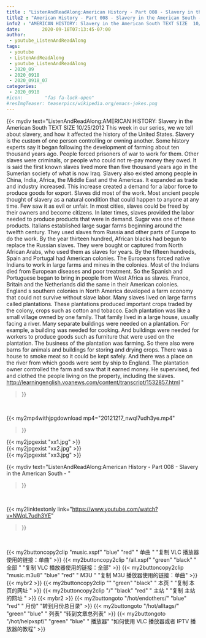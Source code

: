 ```yaml
---
title : "ListenAndReadAlong:American History - Part 008 - Slavery in the American South - "
title2 : "American History - Part 008 - Slavery in the American South - "
info2 : "AMERICAN HISTORY: Slavery in the American South TEXT SIZE  10/25/2012 This week in our series, we we tell about slavery, and how it affected the history of the United States.   Slavery is the custom of one person controlling or owning another. Some history experts say it began following the development of farming about ten thousand years ago.  People forced prisoners of war to work for them. Other slaves were criminals, or people who could not re-pay money they owed.   It is said the first known slaves lived more than five thousand years ago in the Sumerian society of what is now Iraq. Slavery also existed among people in China, India, Africa, the Middle East and the Americas. It expanded as trade and industry increased. This increase created a demand for a labor force to produce goods for export. Slaves did most of the work. Most ancient people thought of slavery as a natural condition that could happen to anyone at any time. Few saw it as evil or unfair. In most cities, slaves could be freed by their owners and become citizens.   In later times, slaves provided the labor needed to produce products that were in demand. Sugar was one of these products. Italians established large sugar farms beginning around the twelfth century. They used slaves from Russia and other parts of Europe to do the work. By the year thirteen hundred, African blacks had begun to replace the Russian slaves. They were bought or captured from North African Arabs, who used them as slaves for years.   By the fifteen hundreds, Spain and Portugal had American colonies. The Europeans forced native Indians to work in large farms and mines in the colonies. Most of the Indians died from European diseases and poor treatment. So the Spanish and Portuguese began to bring in people from West Africa as slaves. France, Britain and the Netherlands did the same in their American colonies.   England s southern colonies in North America developed a farm economy that could not survive without slave labor.   Many slaves lived on large farms called plantations. These plantations produced important crops traded by the colony, crops such as cotton and tobacco. Each plantation was like a small village owned by one family. That family lived in a large house, usually facing a river. Many separate buildings were needed on a plantation. For example, a building was needed for cooking. And buildings were needed for workers to produce goods such as furniture that were used on the plantation.   The business of the plantation was farming. So there also were barns for animals and buildings for storing and drying crops. There was a house to smoke meat so it could be kept safely. And there was a place on the river from which goods were sent by ship to England.   The plantation owner controlled the farm and saw that it earned money. He supervised, fed and clothed the people living on the property, including the slaves.    http://learningenglish.voanews.com/content/transcript/1532857.html "
date:        2020-09-18T07:13:45-07:00
author:
 - youtube_ListenAndReadAlong
tags:
 - youtube
 - ListenAndReadAlong
 - youtube_ListenAndReadAlong
 - 2020_09
 - 2020_0918
 - 2020_0918_07
categories:
 - 2020_0918
#icon:        "fas fa-lock-open"
#resImgTeaser: teaserpics/wikipedia.org/emacs-jokes.png
---
```


{{< mydiv text="ListenAndReadAlong:AMERICAN HISTORY: Slavery in the American South TEXT SIZE  10/25/2012 This week in our series, we we tell about slavery, and how it affected the history of the United States.   Slavery is the custom of one person controlling or owning another. Some history experts say it began following the development of farming about ten thousand years ago.  People forced prisoners of war to work for them. Other slaves were criminals, or people who could not re-pay money they owed.   It is said the first known slaves lived more than five thousand years ago in the Sumerian society of what is now Iraq. Slavery also existed among people in China, India, Africa, the Middle East and the Americas. It expanded as trade and industry increased. This increase created a demand for a labor force to produce goods for export. Slaves did most of the work. Most ancient people thought of slavery as a natural condition that could happen to anyone at any time. Few saw it as evil or unfair. In most cities, slaves could be freed by their owners and become citizens.   In later times, slaves provided the labor needed to produce products that were in demand. Sugar was one of these products. Italians established large sugar farms beginning around the twelfth century. They used slaves from Russia and other parts of Europe to do the work. By the year thirteen hundred, African blacks had begun to replace the Russian slaves. They were bought or captured from North African Arabs, who used them as slaves for years.   By the fifteen hundreds, Spain and Portugal had American colonies. The Europeans forced native Indians to work in large farms and mines in the colonies. Most of the Indians died from European diseases and poor treatment. So the Spanish and Portuguese began to bring in people from West Africa as slaves. France, Britain and the Netherlands did the same in their American colonies.   England s southern colonies in North America developed a farm economy that could not survive without slave labor.   Many slaves lived on large farms called plantations. These plantations produced important crops traded by the colony, crops such as cotton and tobacco. Each plantation was like a small village owned by one family. That family lived in a large house, usually facing a river. Many separate buildings were needed on a plantation. For example, a building was needed for cooking. And buildings were needed for workers to produce goods such as furniture that were used on the plantation.   The business of the plantation was farming. So there also were barns for animals and buildings for storing and drying crops. There was a house to smoke meat so it could be kept safely. And there was a place on the river from which goods were sent by ship to England.   The plantation owner controlled the farm and saw that it earned money. He supervised, fed and clothed the people living on the property, including the slaves.    http://learningenglish.voanews.com/content/transcript/1532857.html "
>}}
<br>


{{< my2mp4withjpgdownload mp4="20121217_nwql7udh3ye.mp4"
>}}

{{< my2jpgexist "xx1.jpg" >}}<br>
{{< my2jpgexist "xx2.jpg" >}}<br>
{{< my2jpgexist "xx3.jpg" >}}<br>



{{< mydiv text="ListenAndReadAlong:American History - Part 008 - Slavery in the American South - "
>}}
<br>

{{< my2linktextonly link="https://www.youtube.com/watch?v=NWqL7udh3YE"
>}}


<br>

{{< my2buttoncopy2clip "music.xspf"        "blue"   "red"    " 单曲 "  "复制 VLC 播放器使用的链接：单曲" >}} {{< my2buttoncopy2clip "/all.xspf"         "green"  "black"  " 全部 "  "复制 VLC 播放器使用的链接：全部" >}} {{< my2buttoncopy2clip "music.m3u8"        "blue"   "red"    " M3U  "    "复制 M3U 播放器使用的链接：单曲" >}} {{< mybr2 >}} {{< my2buttoncopy2clip ""                  "green"  "black"  " 本页 "    "复制 本页的网址 " >}} {{< my2buttoncopy2clip "/"                 "black"  "red"    " 主站 "    "复制 主站的网址 " >}} {{< mybr2 >}} {{< my2buttongoto      "/hot/endothers/"   "blue"   "red"    " 月份"   "转到月份总目录" >}} {{< my2buttongoto      "/hot/alltags/"     "green"  "blue"   " 列表"   "转到文章总列表" >}} {{< my2buttongoto      "/hot/helpxspf/"    "green"  "blue"   " 播放器" "如何使用 VLC 播放器或者 IPTV 播放器的教程" >}} 
